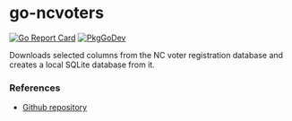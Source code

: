 # go-ncvoters
[![Go Report Card](https://goreportcard.com/badge/github.com/philhanna/go-ncvoters)][idGoReportCard]
[![PkgGoDev](https://pkg.go.dev/badge/github.com/philhanna/go-ncvoters)][idPkgGoDev]

Downloads selected columns from the NC voter registration database and
creates a local SQLite database from it.

### References
- [Github repository](https://github.com/philhanna/go-ncvoters)

[idGoReportCard]: https://goreportcard.com/report/github.com/philhanna/go-ncvoters
[idPkgGoDev]: https://pkg.go.dev/github.com/philhanna/go-ncvoters
